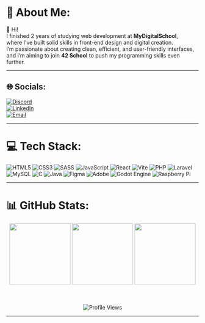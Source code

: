 # 💫 About Me:
👋 Hi!<br>
I finished 2 years of studying web development at **MyDigitalSchool**,<br>
where I’ve built solid skills in front-end design and digital creation.<br>
I’m passionate about creating clean, efficient, and user-friendly interfaces,<br>
and I’m aiming to join **42 School** to push my programming skills even further.

---

## 🌐 Socials:
[![Discord](https://img.shields.io/badge/Discord-%237289DA.svg?style=for-the-badge&logo=discord&logoColor=white)](https://discord.gg/fanfan_la_passoire)  
[![LinkedIn](https://img.shields.io/badge/LinkedIn-%230077B5.svg?style=for-the-badge&logo=linkedin&logoColor=white)](https://www.linkedin.com/in/fran%C3%A7ois-laumond-017a022a1/)  
[![Email](https://img.shields.io/badge/Email-D14836?style=for-the-badge&logo=gmail&logoColor=white)](mailto:laumondfrancois@gmail.com)

---

# 💻 Tech Stack:
![HTML5](https://img.shields.io/badge/html5-%23E34F26.svg?style=for-the-badge&logo=html5&logoColor=white)
![CSS3](https://img.shields.io/badge/css3-%231572B6.svg?style=for-the-badge&logo=css3&logoColor=white)
![SASS](https://img.shields.io/badge/SASS-hotpink.svg?style=for-the-badge&logo=SASS&logoColor=white)
![JavaScript](https://img.shields.io/badge/javascript-%23323330.svg?style=for-the-badge&logo=javascript&logoColor=%23F7DF1E)
![React](https://img.shields.io/badge/react-%2320232a.svg?style=for-the-badge&logo=react&logoColor=%2361DAFB)
![Vite](https://img.shields.io/badge/vite-%23646CFF.svg?style=for-the-badge&logo=vite&logoColor=white)
![PHP](https://img.shields.io/badge/php-%23777BB4.svg?style=for-the-badge&logo=php&logoColor=white)
![Laravel](https://img.shields.io/badge/laravel-%23FF2D20.svg?style=for-the-badge&logo=laravel&logoColor=white)
![MySQL](https://img.shields.io/badge/mysql-%234479A1.svg?style=for-the-badge&logo=mysql&logoColor=white)
![C](https://img.shields.io/badge/c-%2300599C.svg?style=for-the-badge&logo=c&logoColor=white)
![Java](https://img.shields.io/badge/java-%23ED8B00.svg?style=for-the-badge&logo=openjdk&logoColor=white)
![Figma](https://img.shields.io/badge/figma-%23F24E1E.svg?style=for-the-badge&logo=figma&logoColor=white)
![Adobe](https://img.shields.io/badge/adobe-%23FF0000.svg?style=for-the-badge&logo=adobe&logoColor=white)
![Godot Engine](https://img.shields.io/badge/Godot-%23FFFFFF.svg?style=for-the-badge&logo=godot-engine&logoColor=black)
![Raspberry Pi](https://img.shields.io/badge/Raspberry_Pi-C51A4A?style=for-the-badge&logo=Raspberry-Pi&logoColor=white)

---

# 📊 GitHub Stats:
<div align="center">
  
  <img height="160" src="https://github-readme-stats.vercel.app/api?username=FrancoisLaumond&theme=tokyonight&hide_border=true&include_all_commits=true&count_private=true" />
  <img height="160" src="https://nirzak-streak-stats.vercel.app/?user=FrancoisLaumond&theme=tokyonight&hide_border=true" />
  <img height="160" src="https://github-readme-stats.vercel.app/api/top-langs/?username=FrancoisLaumond&theme=tokyonight&hide_border=true&layout=compact" />
  
  <br><br>
  <img src="https://visitcount.itsvg.in/api?id=FrancoisLaumond&icon=0&color=6" alt="Profile Views"/>
</div>

---

<!-- Proudly created with GPRM ( https://gprm.itsvg.in ) -->
